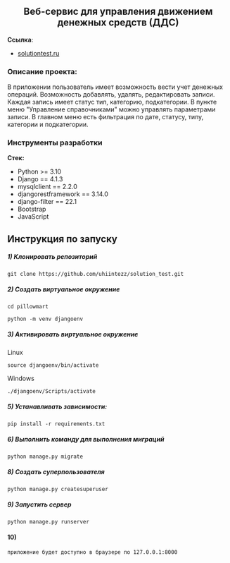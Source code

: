 <h2 align="center">Веб-сервис для управления движением денежных
средств (ДДС)</h2>


**Ссылка**:
- [solutiontest.ru]([https://](https://solutiontest.ru/))


### Описание проекта:
В приложении пользователь имеет возможность вести учет денежных операций. Возможность добавлять, удалять, редактировать записи.
Каждая запись имеет статус тип, категорию, подкатегории. В пункте меню "Управление справочниками" можно управлять параметрами записи.
В главном меню есть фильтрация по дате, статусу, типу, категории и подкатегории. 


### Инструменты разработки

**Стек:**
- Python >= 3.10
- Django == 4.1.3
- mysqlclient == 2.2.0
- djangorestframework == 3.14.0
- django-filter == 22.1
- Bootstrap
- JavaScript

## Инструкция по запуску


##### 1) Клонировать репозиторий

    git clone https://github.com/uhiintezz/solution_test.git

##### 2) Создать виртуальное окружение

    cd pillowmart
    
    python -m venv djangoenv
    
##### 3) Активировать виртуальное окружение
    
Linux

    source djangoenv/bin/activate
    
Windows

    ./djangoenv/Scripts/activate

##### 5) Устанавливать зависимости:

    pip install -r requirements.txt

##### 6) Выполнить команду для выполнения миграций

    python manage.py migrate
    
##### 8) Создать суперпользователя

    python manage.py createsuperuser
    
##### 9) Запустить сервер

    python manage.py runserver
#### 10) 
    приложение будет доступно в браузере по 127.0.0.1:8000

